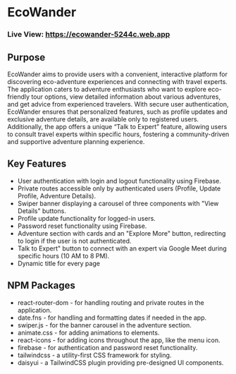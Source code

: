 # EcoWander
### Live View: https://ecowander-5244c.web.app

## Purpose
EcoWander aims to provide users with a convenient, interactive platform for discovering eco-adventure experiences and connecting with travel experts. The application caters to adventure enthusiasts who want to explore eco-friendly tour options, view detailed information about various adventures, and get advice from experienced travelers. With secure user authentication, EcoWander ensures that personalized features, such as profile updates and exclusive adventure details, are available only to registered users. Additionally, the app offers a unique “Talk to Expert” feature, allowing users to consult travel experts within specific hours, fostering a community-driven and supportive adventure planning experience.

## Key Features
* User authentication with login and logout functionality using Firebase.
* Private routes accessible only by authenticated users (Profile, Update Profile, Adventure Details).
* Swiper banner displaying a carousel of three components with "View Details" buttons.
* Profile update functionality for logged-in users.
* Password reset functionality using Firebase.
* Adventure section with cards and an "Explore More" button, redirecting to login if the user is not authenticated.
* Talk to Expert" button to connect with an expert via Google Meet during specific hours (10 AM to 8 PM).
* Dynamic title for every page

## NPM Packages
- react-router-dom - for handling routing and private routes in the application.
- date.fns - for handling and formatting dates if needed in the app.
- swiper.js - for the banner carousel in the adventure section.
- animate.css - for adding animations to elements.
- react-icons - for adding icons throughout the app, like the menu icon.
- firebase - for authentication and password reset functionality.
- tailwindcss - a utility-first CSS framework for styling.
- daisyui - a TailwindCSS plugin providing pre-designed UI components.